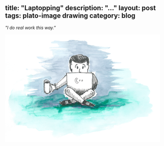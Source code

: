 title: "Laptopping"
description: "..."
layout: post
tags: plato-image drawing
category: blog
---

*"I do real work this way."*

![laptopping](/assets/posts/2016-08-06-laptopping/laptopping.png)

